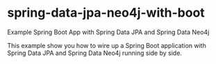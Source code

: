 # spring-data-jpa-neo4j-with-boot
Example Spring Boot App with Spring Data JPA and Spring Data Neo4j

This example show you how to wire up a Spring Boot application with Spring Data JPA and Spring Data Neo4j running side by side.
